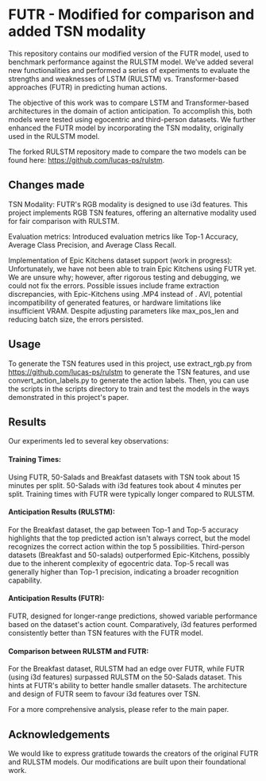 
# FUTR - Modified for comparison and added TSN modality

This repository contains our modified version of the FUTR model, used to benchmark performance against the RULSTM model. We've added several new functionalities and performed a series of experiments to evaluate the strengths and weaknesses of LSTM (RULSTM) vs. Transformer-based approaches (FUTR) in predicting human actions.

The objective of this work was to compare LSTM and Transformer-based architectures in the domain of action anticipation. To accomplish this, both models were tested using egocentric and third-person datasets. We further enhanced the FUTR model by incorporating the TSN modality, originally used in the RULSTM model.

The forked RULSTM repository made to compare the two models can be found here: https://github.com/lucas-ps/rulstm.

## Changes made

TSN Modality: FUTR's RGB modality is designed to use i3d features. This project implements RGB TSN features, offering an alternative modality used for fair comparison with RULSTM.

Evaluation metrics: Introduced evaluation metrics like Top-1 Accuracy, Average Class Precision, and Average Class Recall.

Implementation of Epic Kitchens dataset support (work in progress): Unfortunately, we have not been able to train Epic Kitchens using FUTR yet. We are unsure why; however, after rigorous testing and debugging, we could not fix the errors. Possible issues include frame extraction discrepancies, with Epic-Kitchens using .MP4 instead of . AVI, potential incompatibility of generated features, or hardware limitations like insufficient VRAM. Despite adjusting parameters like max_pos_len and reducing batch size, the errors persisted.

## Usage

To generate the TSN features used in this project, use extract_rgb.py from https://github.com/lucas-ps/rulstm to generate the TSN features, and use convert_action_labels.py to generate the action labels. Then, you can use the scripts in the scripts directory to train and test the models in the ways demonstrated in this project's paper.

## Results

Our experiments led to several key observations:

#### Training Times:
Using FUTR, 50-Salads and Breakfast datasets with TSN took about 15 minutes per split. 50-Salads with i3d features took about 4 minutes per split. Training times with FUTR were typically longer compared to RULSTM.

#### Anticipation Results (RULSTM):
For the Breakfast dataset, the gap between Top-1 and Top-5 accuracy highlights that the top predicted action isn't always correct, but the model recognizes the correct action within the top 5 possibilities.
Third-person datasets (Breakfast and 50-salads) outperformed Epic-Kitchens, possibly due to the inherent complexity of egocentric data.
Top-5 recall was generally higher than Top-1 precision, indicating a broader recognition capability.

#### Anticipation Results (FUTR):
FUTR, designed for longer-range predictions, showed variable performance based on the dataset's action count.
Comparatively, i3d features performed consistently better than TSN features with the FUTR model.

#### Comparison between RULSTM and FUTR:
For the Breakfast dataset, RULSTM had an edge over FUTR, while FUTR (using i3d features) surpassed RULSTM on the 50-Salads dataset. This hints at FUTR's ability to better handle smaller datasets.
The architecture and design of FUTR seem to favour i3d features over TSN.

For a more comprehensive analysis, please refer to the main paper.

## Acknowledgements

We would like to express gratitude towards the creators of the original FUTR and RULSTM models. Our modifications are built upon their foundational work.
